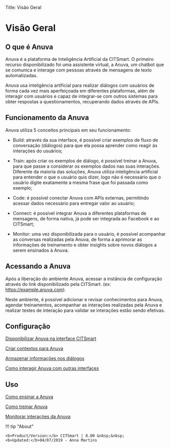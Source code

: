 Title: Visão Geral
# Visão Geral

## O que é Anuva

Anuva é a plataforma de Inteligência Artificial da CITSmart. O primeiro recurso disponibilizado foi uma assistente virtual, a Anuva, um chatbot que se comunica e interage com pessoas através de mensagens de texto automatizadas. 

Anuva usa inteligência artificial para realizar diálogos com usuários de forma cada vez mais aperfeiçoada em diferentes plataformas, além de interagir com usuários e capaz de integrar-se com outros sistemas para obter respostas a questionamentos, recuperando dados através de APIs.

## Funcionamento da Anuva

Anuva utiliza 5 conceitos principais em seu funcionamento:

 - Build: através da sua interface, é possível criar exemplos de fluxo de conversação (diálogos) para que ela possa aprender como reagir às interações do usuários;
 
 - Train: após criar os exemplos de diálogo, é possível treinar a Anuva, para que passe a considerar os exemplos dados nas suas interações. Diferente da maioria das soluções, Anuva utiliza inteligência artificial para entender o que o usuário quis dizer, logo não é necessário que o usuário digite exatamente a mesma frase que foi passada como exemplo;
 
 - Code: é possível conectar Anuva com APIs externas, permitindo acessar dados necessário para entregar valor ao usuário;
 
 - Connect: é possível integrar Anuva a diferentes plataformas de mensagens, de forma nativa, já pode ser integrada ao Facebook e ao CITSmart;
 
 - Monitor: uma vez disponibilizada para o usuário, é possível acompanhar as conversas realizadas pela Anuva, de forma a aprimorar as informações de treinamento e obter insights sobre novos diálogos a serem ensinados à Anuva. 

## Acessando a Anuva

Após a liberação do ambiente Anuva, acessar a instância de configuração através do link disponibilizado pela CITSmart. (ex: https://example.anuva.com).


Neste ambiente, é possível adicionar e revisar conhecimentos para Anuva, agendar treinamentos, acompanhar as interações realizadas pela Anuva e realizar testes de interação para validar se interações estão sendo efetivas.


## Configuração

[Disponibilizar Anuva na interface CITSmart](/pt-br/anuva/configuration/anuva-citsmart.html)

[Criar contextos para Anuva](/pt-br/anuva/configuration/context-anuva.html)

[Armazenar informações nos diálogos](/pt-br/anuva/configuration/store-dialog-anuva.html)

[Como interagir Anuva com outras interfaces](/pt-br/anuva/configuration/interact-anuva.html)

## Uso

[Como ensinar a Anuva](/pt-br/anuva/use/teach-anuva.html)

[Como treinar Anuva](/pt-br/anuva/use/trainning-anuva.html)

[Monitorar interações da Anuva](/pt-br/anuva/use/monitoring-anuva.html)



!!! tip "About"

    <b>Product/Version:</b> CITSmart | 8.00 &nbsp;&nbsp;
    <b>Updated:</b>04/07/2019 - Anna Martins

